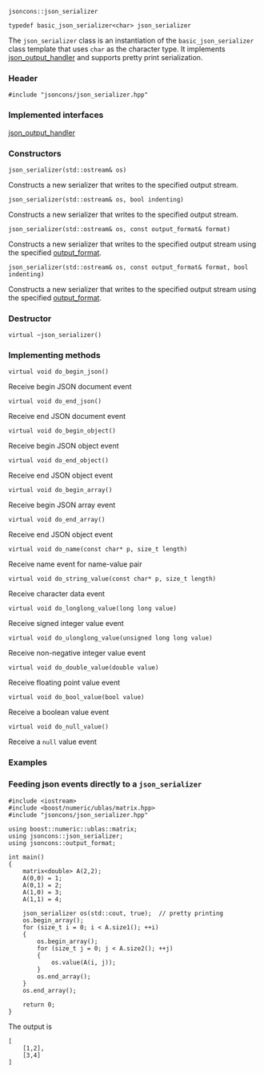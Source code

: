     jsoncons::json_serializer

    typedef basic_json_serializer<char> json_serializer

The `json_serializer` class is an instantiation of the `basic_json_serializer` class template that uses `char` as the character type. It implements [json_output_handler](json_output_handler) and supports pretty print serialization.

### Header

    #include "jsoncons/json_serializer.hpp"

### Implemented interfaces

[json_output_handler](json_output_handler)

### Constructors

    json_serializer(std::ostream& os)
Constructs a new serializer that writes to the specified output stream.

    json_serializer(std::ostream& os, bool indenting)
Constructs a new serializer that writes to the specified output stream.

    json_serializer(std::ostream& os, const output_format& format)
Constructs a new serializer that writes to the specified output stream using the specified [output_format](output_format).

    json_serializer(std::ostream& os, const output_format& format, bool indenting)
Constructs a new serializer that writes to the specified output stream using the specified [output_format](output_format).

### Destructor

    virtual ~json_serializer()

### Implementing methods

    virtual void do_begin_json()
Receive begin JSON document event

    virtual void do_end_json()
Receive end JSON document event

    virtual void do_begin_object()
Receive begin JSON object event

    virtual void do_end_object()
Receive end JSON object event

    virtual void do_begin_array()
Receive begin JSON array event

    virtual void do_end_array()
Receive end JSON object event

    virtual void do_name(const char* p, size_t length)
Receive name event for name-value pair

    virtual void do_string_value(const char* p, size_t length)
Receive character data event

    virtual void do_longlong_value(long long value)
Receive signed integer value event

    virtual void do_ulonglong_value(unsigned long long value)
Receive non-negative integer value event

    virtual void do_double_value(double value)
Receive floating point value event

    virtual void do_bool_value(bool value)
Receive a boolean value event

    virtual void do_null_value()
Receive a `null` value event

### Examples

### Feeding json events directly to a `json_serializer`

    #include <iostream>
    #include <boost/numeric/ublas/matrix.hpp>
    #include "jsoncons/json_serializer.hpp"

    using boost::numeric::ublas::matrix;
    using jsoncons::json_serializer;
    using jsoncons::output_format;

    int main()
    {
        matrix<double> A(2,2);
        A(0,0) = 1;
        A(0,1) = 2;
        A(1,0) = 3;
        A(1,1) = 4;

        json_serializer os(std::cout, true);  // pretty printing
        os.begin_array();
        for (size_t i = 0; i < A.size1(); ++i)
        {
            os.begin_array();
            for (size_t j = 0; j < A.size2(); ++j)
            {
                os.value(A(i, j));
            }
            os.end_array();
        }
        os.end_array();

        return 0;
    }

The output is

    [
        [1,2],
        [3,4]
    ]

